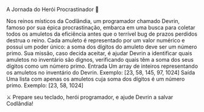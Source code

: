 A Jornada do Herói Procrastinador 🚀

Nos reinos místicos da Codlândia, um programador chamado Devrin, famoso por sua épica procrastinação, embarca em uma busca para coletar todos os amuletos da eficiência antes que o terrível bug de prazos perdidos destrua o reino. 
Cada amuleto é representado por um valor numérico e possui um poder único: a soma dos dígitos do amuleto deve ser um número primo.
Sua missão, caso decida aceitar, é ajudar Devrin a identificar quais amuletos no inventário são dignos, verificando quais têm a soma dos seus dígitos como um número primo.
Entrada
Um array de inteiros representando os amuletos no inventário do Devrin. Exemplo: [23, 58, 145, 97, 1024]
Saída
Uma lista com apenas os amuletos cuja soma dos dígitos é um número primo. Exemplo: [23, 58, 1024]

⚔️ Prepare seu teclado, herói programador, e ajude Devrin a salvar Codlândia!
